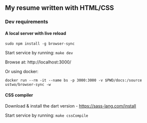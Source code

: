 ## My resume written with HTML/CSS

### Dev requirements

#### A local server with live reload

`sudo npm install -g browser-sync`

Start service by running:
`make dev`

Browse at: http://localhost:3000/

Or using docker:
```shell
docker run --rm -it --name bs -p 3000:3000 -v $PWD/docs:/source ustwo/browser-sync -w
```

#### CSS compiler

Download & install the dart version - https://sass-lang.com/install

Start service by running:
`make cssCompile`
